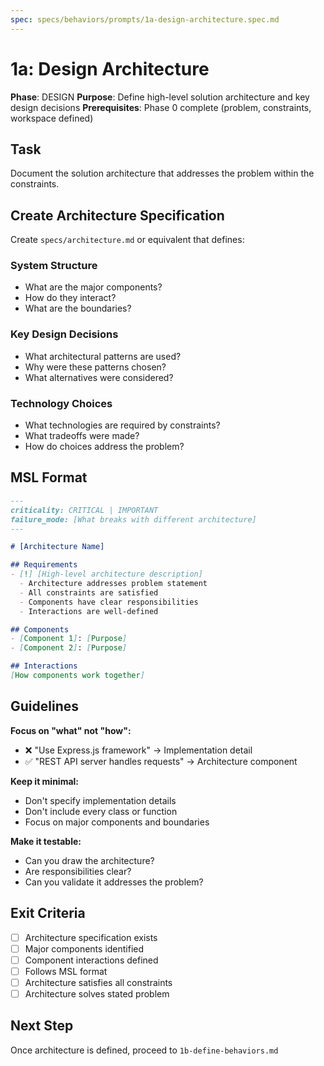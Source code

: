 ```yaml
---
spec: specs/behaviors/prompts/1a-design-architecture.spec.md
---
```


# 1a: Design Architecture

**Phase**: DESIGN
**Purpose**: Define high-level solution architecture and key design decisions
**Prerequisites**: Phase 0 complete (problem, constraints, workspace defined)

## Task

Document the solution architecture that addresses the problem within the constraints.

## Create Architecture Specification

Create `specs/architecture.md` or equivalent that defines:

### System Structure
- What are the major components?
- How do they interact?
- What are the boundaries?

### Key Design Decisions
- What architectural patterns are used?
- Why were these patterns chosen?
- What alternatives were considered?

### Technology Choices
- What technologies are required by constraints?
- What tradeoffs were made?
- How do choices address the problem?

## MSL Format

```markdown
---
criticality: CRITICAL | IMPORTANT
failure_mode: [What breaks with different architecture]
---

# [Architecture Name]

## Requirements
- [!] [High-level architecture description]
  - Architecture addresses problem statement
  - All constraints are satisfied
  - Components have clear responsibilities
  - Interactions are well-defined

## Components
- [Component 1]: [Purpose]
- [Component 2]: [Purpose]

## Interactions
[How components work together]
```

## Guidelines

**Focus on "what" not "how":**
- ❌ "Use Express.js framework" → Implementation detail
- ✅ "REST API server handles requests" → Architecture component

**Keep it minimal:**
- Don't specify implementation details
- Don't include every class or function
- Focus on major components and boundaries

**Make it testable:**
- Can you draw the architecture?
- Are responsibilities clear?
- Can you validate it addresses the problem?

## Exit Criteria

- [ ] Architecture specification exists
- [ ] Major components identified
- [ ] Component interactions defined
- [ ] Follows MSL format
- [ ] Architecture satisfies all constraints
- [ ] Architecture solves stated problem

## Next Step

Once architecture is defined, proceed to `1b-define-behaviors.md`
